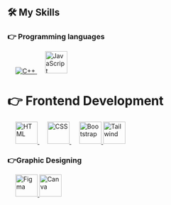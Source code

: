 
## 🛠️ My Skills

### 👉 Programming languages

<p align="left"> 
  &emsp;
  <a href="https://www.w3schools.com/cpp/" target="_blank" style="width: 50px;"> 
    <img alt="C++" src="https://img.shields.io/badge/C++%20-%2300599C.svg?logo=c%2B%2B&logoColor=white"/>
  </a> 
  &emsp;
  <a href="https://developer.mozilla.org/en-US/docs/Web/JavaScript" target="_blank"> 
     <img alt="JavaScript" src="https://img.shields.io/badge/JavaScript%20-%23F7DF1E.svg?logo=javascript&logoColor=black" style="width: 50px;"/>
   </a>
</p>

# 👉 Frontend Development
<p align="left"> 
  &emsp; 
  <a href="https://www.w3.org/html/" target="_blank"> 
   <img alt="HTML" src="https://img.shields.io/badge/HTML5%20-%23E34F26.svg?logo=html5&logoColor=white" style="width: 50px;"/>
  </a>   
  &emsp;
  <a href="https://www.w3schools.com/css/" target="_blank">
    <img alt="CSS" src="https://img.shields.io/badge/CSS%20-%231572B6.svg?logo=css3&logoColor=white" style="width: 50px;"/>
  </a> 
   &emsp;
  <a href="https://getbootstrap.com" target="_blank"> 
    <img alt="Bootstrap" src="https://img.shields.io/badge/Bootstrap-%23563D7C.svg?style=flat&logo=bootstrap&logoColor=white" style="width: 50px;"/>
  </a>
    <a href="https://tailwindcss.com/" target="_blank"> 
    <img alt="Tailwind" src="https://img.shields.io/badge/tailwindcss-0F172A?logo=tailwindcss" style="width: 50px;"/>
  </a>
</p>


### 👉Graphic Designing
<p align="left">
  &emsp;
<a href="https://www.figma.com/">
  	<img alt="Figma" src="https://img.shields.io/badge/Figma-F24E1E?style=for-the-badge&logo=figma&logoColor=white" style="width: 50px;"/>
  </a>
  <a href="https://www.canva.com/">
  	<img alt="Canva" src="https://img.shields.io/badge/Canva-%2300C4CC.svg?style=flat&logo=Canva&logoColor=white" style="width: 50px;"/>
  </a>
 </p>


